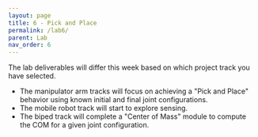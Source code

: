 ```yaml
---
layout: page
title: 6 - Pick and Place
permalink: /lab6/
parent: Lab
nav_order: 6
---
```


The lab deliverables will differ this week based on which project track you have selected. 
- The manipulator arm tracks will focus on achieving a "Pick and Place" behavior using known initial and final joint configurations.
- The mobile robot track will start to explore sensing.
- The biped track will complete a "Center of Mass" module to compute the COM for a given joint configuration.